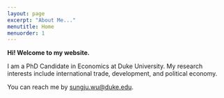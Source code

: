 ```yaml
---
layout: page
excerpt: "About Me..."
menutitle: Home
menuorder: 1
---
```


**Hi! Welcome to my website.**

I am a PhD Candidate in Economics at Duke University. My research interests include international trade, development, and political economy.

You can reach me by <a href = "mailto: sungju.wu@duke.edu">sungju.wu@duke.edu</a>.
